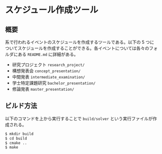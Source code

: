 # スケジュール作成ツール

## 概要

系で行われるイベントのスケジュールを作成するツールである。以下の 5 つについてスケジュールを作成することができる。各イベントについては各々のフォルダにある `README.md` に詳細がある。

- 研究プロジェクト `research_project/`
- 構想発表会 `concept_presentation/`
- 中間発表 `intermediate_examination/`
- 学士特定課題研究 `bachelor_presentation/`
- 修論発表 `master_presentation/`

## ビルド方法

以下のコマンドを上から実行することで `build/solver` という実行ファイルが作成される。

```bash
$ mkdir build
$ cd build
$ cmake ..
$ make
```